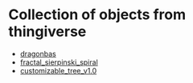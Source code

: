 
# Collection of objects from thingiverse

- [dragonbas](https://www.thingiverse.com/thing:925296)
- [fractal_sierpinski_spiral](https://www.thingiverse.com/thing:2573402)
- [customizable_tree_v1.0](https://www.thingiverse.com/thing:279864)
